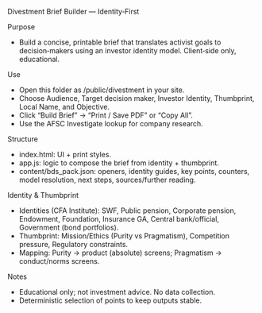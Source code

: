 Divestment Brief Builder — Identity‑First

Purpose
- Build a concise, printable brief that translates activist goals to decision‑makers using an investor identity model. Client‑side only, educational.

Use
- Open this folder as /public/divestment in your site.
- Choose Audience, Target decision maker, Investor Identity, Thumbprint, Local Name, and Objective.
- Click “Build Brief” → “Print / Save PDF” or “Copy All”.
- Use the AFSC Investigate lookup for company research.

Structure
- index.html: UI + print styles.
- app.js: logic to compose the brief from identity + thumbprint.
- content/bds_pack.json: openers, identity guides, key points, counters, model resolution, next steps, sources/further reading.

Identity & Thumbprint
- Identities (CFA Institute): SWF, Public pension, Corporate pension, Endowment, Foundation, Insurance GA, Central bank/official, Government (bond portfolios).
- Thumbprint: Mission/Ethics (Purity vs Pragmatism), Competition pressure, Regulatory constraints.
- Mapping: Purity → product (absolute) screens; Pragmatism → conduct/norms screens.

Notes
- Educational only; not investment advice. No data collection.
- Deterministic selection of points to keep outputs stable.

